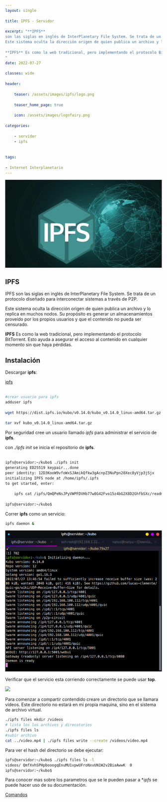 ```yaml
---
layout: single

title: IPFS - Servidor 

excerpt: "**IPFS**
son las siglas en inglés de InterPlanetary File System. Se trata de un protocolo diseñado para interconectar sistemas a través de P2P.
Este sistema oculta la dirección origen de quien publica un archivo y lo replica en muchos nodos. Su propósito es generar un almacenamientos proveído por los propios usuarios y que el contenido no pueda ser censurado. 

**IPFS** Es como la web tradicional, pero implementando el protocolo BitTorrent. Esto ayuda a asegurar el acceso al contenido en cualquier momento sin que haya pérdidas.
"
date: 2022-07-27

classes: wide

header:

    teaser: /assets/images/ipfs/logo.png

    teaser_home_page: true
    
    icon: /assets/images/logofairy.png

categories:

    - servidor
    - ipfs


tags:  

- Internet Interplanetario
---
```


![](/assets/images/ipfs/ipfs.webp)

## IPFS

IPFS son las siglas en inglés de InterPlanetary File System. Se trata de un protocolo diseñado para interconectar sistemas a través de P2P.

Este sistema oculta la dirección origen de quien publica un archivo y lo replica en muchos nodos. Su propósito es generar un almacenamientos proveído por los propios usuarios y que el contenido no pueda ser censurado. 

**IPFS** Es como la web tradicional, pero implementando el protocolo BitTorrent. Esto ayuda a asegurar el acceso al contenido en cualquier momento sin que haya pérdidas.

## Instalación

Descargar **ipfs**:

[ipfs](https://docs.ipfs.tech/install/command-line/#official-distributions)

```bash

#crear usuario para ipfs
adduser ipfs

wget https://dist.ipfs.io/kubo/v0.14.0/kubo_v0.14.0_linux-amd64.tar.gz

tar xvf kubo_v0.14.0_linux-amd64.tar.gz

```
Por seguridad cree un usuario llamado _ipfs_ para administrar el servicio de **ipfs**.

con _./ipfs init_ se inicia el repositorio de **ipfs**.  

```bash

ipfs@servidor:~/kubo$ ./ipfs init
generating ED25519 keypair...done
peer identity: 12D3KooW9vfoWxSJAmikQfkw3gAcnpZ3NuPpn28Xec8yVjp3jSjx
initializing IPFS node at /home/ipfs/.ipfs
to get started, enter:

	ipfs cat /ipfs/QmQPeNsJPyVWPFDVHb77w8G42Fvo15z4bG2X8D2GhfbSXc/readme

ipfs@servidor:~/kubo$ 
```

Correr **ipfs** como un servicio:
```bash
ipfs daemon &
```
![](/assets/images/ipfs/daemon.png)

Verificar que el servicio esta corriendo correctamente se puede usar **top**.

![](/assets/image/ipfs/top.png)

Para comenzar a compartir contendido creare un directorio que se llamara vídeos. Este directorio no estará en mi propia maquina, sino en el sistema de archivo virtual.

```bash
./ipfs files mkdir /videos
# lista los los archivos y direcotorios
./ipfs files ls
#subir archivo
cat ../video.mp4 | ./ipfs files write --create /videos/video.mp4
```

Para ver el hash del directorio se debe ejecutar:

```bash
ipfs@servidor:~/kubo$ ./ipfs files ls -l
videos/	QmfXvhSPHpbooogqEnuMU1vpwUFroNxvUN1W2v2BiaAwwK	0
ipfs@servidor:~/kubo$ 
```

Para conocer mas sobre los parametros que se le pueden pasar a **ipfs* se puede hacer uso de su documentación.

[Comandos](https://docs.ipfs.tech/reference/kubo/cli/#ipfs)

